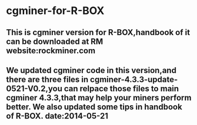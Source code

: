 cgminer-for-R-BOX
=================

This is cgminer version for R-BOX,handbook of it can be downloaded at RM website:rockminer.com
-------------------------------------------------------------------------------------------------------------------------
We updated cgminer code in this version,and there are three files in cgminer-4.3.3-update-0521-V0.2,you can relpace those files to main cgminer 4.3.3,that may help your miners perform better.
We also updated some tips in handbook of R-BOX.
date:2014-05-21
--------------------------------------------------------------------------------------------------------------------------
